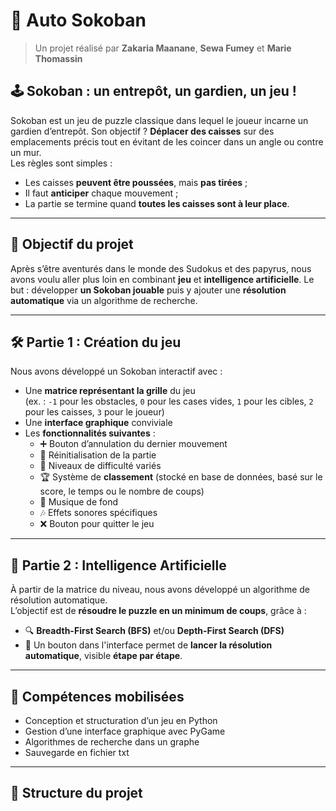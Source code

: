 # 🧠 Auto Sokoban

> Un projet réalisé par **Zakaria Maanane**, **Sewa Fumey** et **Marie Thomassin**

## 🕹️ Sokoban : un entrepôt, un gardien, un jeu !

Sokoban est un jeu de puzzle classique dans lequel le joueur incarne un gardien d’entrepôt. Son objectif ? **Déplacer des caisses** sur des emplacements précis tout en évitant de les coincer dans un angle ou contre un mur.  
Les règles sont simples :
- Les caisses **peuvent être poussées**, mais **pas tirées** ;
- Il faut **anticiper** chaque mouvement ;
- La partie se termine quand **toutes les caisses sont à leur place**.

---

## 🚀 Objectif du projet

Après s’être aventurés dans le monde des Sudokus et des papyrus, nous avons voulu aller plus loin en combinant **jeu** et **intelligence artificielle**. Le but : développer **un Sokoban jouable** puis y ajouter une **résolution automatique** via un algorithme de recherche.

---

## 🛠️ Partie 1 : Création du jeu

Nous avons développé un Sokoban interactif avec :

- Une **matrice représentant la grille** du jeu  
  (ex. : `-1` pour les obstacles, `0` pour les cases vides, `1` pour les cibles, `2` pour les caisses, `3` pour le joueur)
- Une **interface graphique** conviviale
- Les **fonctionnalités suivantes** :
  - ➕ Bouton d’annulation du dernier mouvement
  - 🔁 Réinitialisation de la partie
  - 🧩 Niveaux de difficulté variés
  - 🏆 Système de **classement** (stocké en base de données, basé sur le score, le temps ou le nombre de coups)
  - 🎵 Musique de fond
  - 🎶 Effets sonores spécifiques
  - ❌ Bouton pour quitter le jeu

---

## 🤖 Partie 2 : Intelligence Artificielle

À partir de la matrice du niveau, nous avons développé un algorithme de résolution automatique.  
L’objectif est de **résoudre le puzzle en un minimum de coups**, grâce à :

- 🔍 **Breadth-First Search (BFS)** et/ou **Depth-First Search (DFS)**
- 📲 Un bouton dans l'interface permet de **lancer la résolution automatique**, visible **étape par étape**.

---

## 🧠 Compétences mobilisées

- Conception et structuration d’un jeu en Python
- Gestion d’une interface graphique avec PyGame
- Algorithmes de recherche dans un graphe
- Sauvegarde en fichier txt


---

## 📁 Structure du projet

